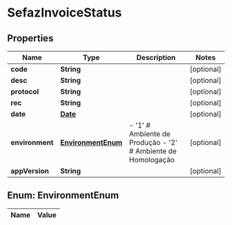 
# SefazInvoiceStatus

## Properties
Name | Type | Description | Notes
------------ | ------------- | ------------- | -------------
**code** | **String** |  |  [optional]
**desc** | **String** |  |  [optional]
**protocol** | **String** |  |  [optional]
**rec** | **String** |  |  [optional]
**date** | [**Date**](Date.md) |  |  [optional]
**environment** | [**EnvironmentEnum**](#EnvironmentEnum) | - &#39;1&#39; # Ambiente de Produção - &#39;2&#39; # Ambiente de Homologação  |  [optional]
**appVersion** | **String** |  |  [optional]


<a name="EnvironmentEnum"></a>
## Enum: EnvironmentEnum
Name | Value
---- | -----



